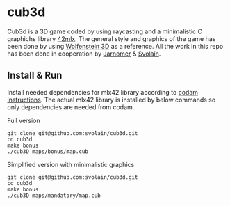 # cub3d

Cub3d is a 3D game coded by using raycasting and a minimalistic C graphichs library [42mlx](https://github.com/codam-coding-college/MLX42). The general style and graphics of the game has been done by using [Wolfenstein 3D](https://fr.wikipedia.org/wiki/Wolfenstein_3D) as a reference. All the work in this repo has been done in cooperation by [Jarnomer](https://github.com/Jarnomer) & [Svolain](https://github.com/svolain).

## Install & Run

Install needed dependencies for mlx42 library according to [codam instructions](https://github.com/codam-coding-college/MLX42). The actual mlx42 library is installed by below commands so only dependencies are needed from codam.

Full version
```
git clone git@github.com:svolain/cub3d.git
cd cub3d
make bonus
./cub3D maps/bonus/map.cub
```

Simplified version with minimalistic graphics
```
git clone git@github.com:svolain/cub3d.git
cd cub3d
make bonus
./cub3D maps/mandatory/map.cub 
```
